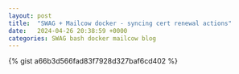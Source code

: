 ```yaml
---
layout: post
title:  "SWAG + Mailcow docker - syncing cert renewal actions"
date:   2024-04-26 20:38:59 +0000
categories: SWAG bash docker mailcow blog
---
```


{% gist a66b3d566fad83f7928d327baf6cd402 %}
